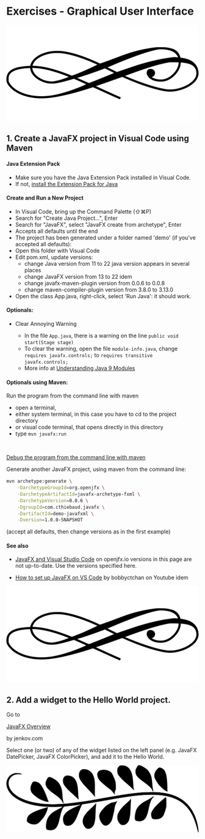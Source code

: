 #  Exercises - Graphical User Interface 

<img src="/images/29115.svg" alt="separator" class="frise">

## 1. Create a JavaFX project in Visual Code using Maven

#### Java Extension Pack
- Make sure you have the Java Extension Pack installed in Visual Code. 
- If not, <a class="install-extension-btn" href="vscode:extension/vscjava.vscode-java-pack">install the Extension Pack for Java</a>

#### Create and Run a New Project
- In Visual Code, bring up the Command Palette (⇧⌘P) 
- Search for "Create Java Project...", Enter
- Search for "JavaFX", select "JavaFX create from archetype", Enter
- Accepts all defaults until the end
- The project has been generated under a folder named 'demo' (if you've accepted all defaults): 
- Open this folder with Visual Code
- Edit pom.xml, update versions:
    - change Java version from 11 to 22 <warning> java version appears in several places
    - change JavaFX version from 13 to 22 <warning>idem</warning>
    - change javafx-maven-plugin version from 0.0.6 to 0.0.8
    - change maven-compiler-plugin version from 3.8.0 to 3.13.0
- Open the class App.java, right-click, select 'Run Java': it should work.

#### Optionals:

- Clear Annoying Warning

    - In the file ```App.java```, there is a warning on the line ```public void start(Stage stage)```
    - To clear the warning, open the file ```module-info.java```, change ```requires javafx.controls;``` to ```requires transitive javafx.controls;```
    - More info at [Understanding Java 9 Modules](https://www.oracle.com/corporate/features/understanding-java-9-modules.html)

#### Optionals using Maven:
Run the program from the command line with maven
- open a terminal, 
- either system terminal, in this case you have to cd to the project directory
- or visual code terminal, that opens directly in this directory
- type ```mvn javafx:run```

<div>&nbsp;</div>

[Debug the program from the command line with maven](/?/exercises/12-optional.md)

Generate another JavaFX project, using maven from the command line:

```bash
mvn archetype:generate \
    -DarchetypeGroupId=org.openjfx \
    -DarchetypeArtifactId=javafx-archetype-fxml \
    -DarchetypeVersion=0.0.6 \
    -DgroupId=com.cthiebaud.javafx \
    -DartifactId=demo-javafxml \
    -Dversion=1.0.0-SNAPSHOT
```

(accept all defaults, then change versions as in the first example)

#### See also

- [JavaFX and Visual Studio Code](https://openjfx.io/openjfx-docs/#IDE-VSCode) on openjfx.io <warning>versions in this page are not up-to-date. Use the versions specified here.</warning>

- [How to set up JavaFX on VS Code](https://youtu.be/NYGHL8N6Kc8?si=M1TYaqILbg6bEPRy) by bobbyctchan on Youtube <warning>idem</warning>

<img src="/images/29115.svg" alt="separator" class="frise">

## 2. Add a widget to the Hello World project.

Go to 

[JavaFX Overview](https://jenkov.com/tutorials/javafx/overview.html) 

by jenkov.com

Select one (or two) of any of the widget listed on the left panel (e.g. JavaFX DatePicker, JavaFX ColorPicker), and add it to the Hello World.

<img src="/images/1131829.svg" alt="separator" class="frise">





